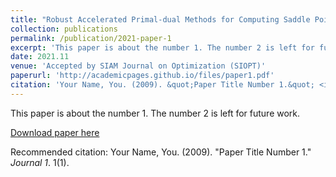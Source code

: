 ```yaml
---
title: "Robust Accelerated Primal-dual Methods for Computing Saddle Points"
collection: publications
permalink: /publication/2021-paper-1
excerpt: 'This paper is about the number 1. The number 2 is left for future work.'
date: 2021.11
venue: 'Accepted by SIAM Journal on Optimization (SIOPT)'
paperurl: 'http://academicpages.github.io/files/paper1.pdf'
citation: 'Your Name, You. (2009). &quot;Paper Title Number 1.&quot; <i>Journal 1</i>. 1(1).'
---
```

This paper is about the number 1. The number 2 is left for future work.

[Download paper here](http://academicpages.github.io/files/paper1.pdf)

Recommended citation: Your Name, You. (2009). "Paper Title Number 1." <i>Journal 1</i>. 1(1).
